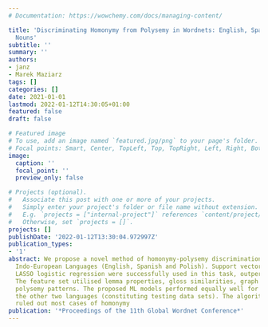 ```yaml
---
# Documentation: https://wowchemy.com/docs/managing-content/

title: 'Discriminating Homonymy from Polysemy in Wordnets: English, Spanish and Polish
  Nouns'
subtitle: ''
summary: ''
authors:
- janz
- Marek Maziarz
tags: []
categories: []
date: 2021-01-01
lastmod: 2022-01-12T14:30:05+01:00
featured: false
draft: false

# Featured image
# To use, add an image named `featured.jpg/png` to your page's folder.
# Focal points: Smart, Center, TopLeft, Top, TopRight, Left, Right, BottomLeft, Bottom, BottomRight.
image:
  caption: ''
  focal_point: ''
  preview_only: false

# Projects (optional).
#   Associate this post with one or more of your projects.
#   Simply enter your project's folder or file name without extension.
#   E.g. `projects = ["internal-project"]` references `content/project/deep-learning/index.md`.
#   Otherwise, set `projects = []`.
projects: []
publishDate: '2022-01-12T13:30:04.972997Z'
publication_types:
- '1'
abstract: We propose a novel method of homonymy-polysemy discrimination for three
  Indo-European Languages (English, Spanish and Polish). Support vector machines and
  LASSO logistic regression were successfully used in this task, outperforming baselines.
  The feature set utilised lemma properties, gloss similarities, graph distances and
  polysemy patterns. The proposed ML models performed equally well for English and
  the other two languages (constituting testing data sets). The algorithms not only
  ruled out most cases of homonymy
publication: '*Proceedings of the 11th Global Wordnet Conference*'
---
```

